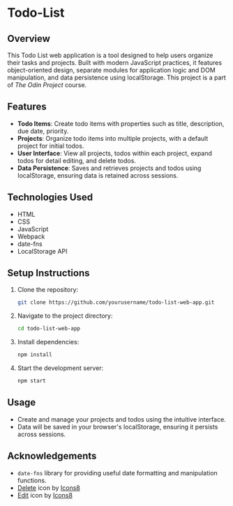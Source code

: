
# Todo-List

<!-- ## [Demo](https://shreyaskr8.github.io/Sign-up-form/) -->

## Overview
This Todo List web application is a tool designed to help users organize their tasks and projects. Built with modern JavaScript practices, it features object-oriented design, separate modules for application logic and DOM manipulation, and data persistence using localStorage. This project is a part of *The Odin Project* course.

## Features
- **Todo Items**: Create todo items with properties such as title, description, due date, priority.
- **Projects**: Organize todo items into multiple projects, with a default project for initial todos.
- **User Interface**: View all projects, todos within each project, expand todos for detail editing, and delete todos.
- **Data Persistence**: Saves and retrieves projects and todos using localStorage, ensuring data is retained across sessions.

## Technologies Used
- HTML
- CSS
- JavaScript
- Webpack
- date-fns
- LocalStorage API

## Setup Instructions
1. Clone the repository:
   ```bash
   git clone https://github.com/yourusername/todo-list-web-app.git
   ```
2. Navigate to the project directory:
   ```bash
   cd todo-list-web-app
   ```
3. Install dependencies:
   ```bash
   npm install
   ```
4. Start the development server:
   ```bash
   npm start
   ```

## Usage
- Create and manage your projects and todos using the intuitive interface.
- Data will be saved in your browser's localStorage, ensuring it persists across sessions.

## Acknowledgements
- `date-fns` library for providing useful date formatting and manipulation functions.
- <a target="_blank" href="https://icons8.com/icon/68138/trash-can">Delete</a> icon by <a target="_blank" href="https://icons8.com">Icons8</a>
- <a target="_blank" href="https://icons8.com/icon/86372/edit">Edit</a> icon by <a target="_blank" href="https://icons8.com">Icons8</a>
